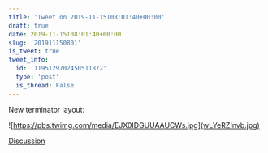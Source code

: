 ```yaml
---
title: 'Tweet on 2019-11-15T08:01:40+00:00'
draft: true
date: 2019-11-15T08:01:40+00:00
slug: '201911150801'
is_tweet: true
tweet_info:
  id: '1195129702450511872'
  type: 'post'
  is_thread: False
---
```




New terminator layout: 

![https://pbs.twimg.com/media/EJX0IDGUUAAUCWs.jpg](wLYeRZInvb.jpg)

[Discussion](https://x.com/sytelus/status/1195129702450511872)
